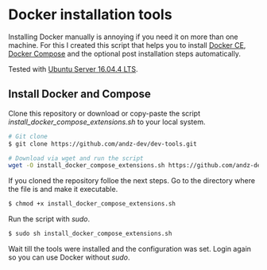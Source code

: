 # Docker installation tools

Installing Docker manually is annoying if you need it on more than one machine. For this I created this script that helps you to install [Docker CE](https://docs.docker.com/install/linux/docker-ce/ubuntu/), [Docker Compose](https://docs.docker.com/compose/install/) and the optional post installation steps automatically.

Tested with [Ubuntu Server 16.04.4 LTS](http://releases.ubuntu.com/16.04/).

## Install Docker and Compose

Clone this repository or download or copy-paste the script _install_docker_compose_extensions.sh_ to your local system.

``````sh
# Git clone
$ git clone https://github.com/andz-dev/dev-tools.git

# Download via wget and run the script
wget -O install_docker_compose_extensions.sh https://github.com/andz-dev/dev-tools/blob/master/docker/install/x64/install_docker_compose_extensions.sh?raw=true; chmod +x install_docker_compose_extensions.sh; sudo sh install_docker_compose_extensions.sh
``````

If you cloned the repository folloe the next steps. Go to the directory where the file is and make it executable.
``````sh
$ chmod +x install_docker_compose_extensions.sh
``````

Run the script with _sudo_.
``````sh
$ sudo sh install_docker_compose_extensions.sh
``````

Wait till the tools were installed and the configuration was set. Login again so you can use Docker without _sudo_.